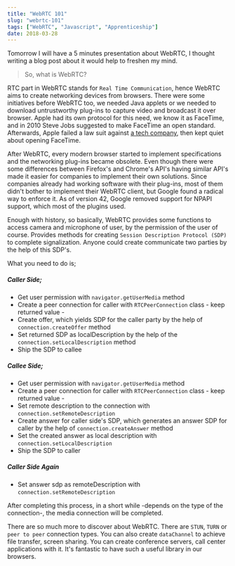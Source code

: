 ```yaml
---
title: "WebRTC 101"
slug: "webrtc-101"
tags: ["WebRTC", "Javascript", "Apprenticeship"]
date: 2018-03-28
---
```


Tomorrow I will have a 5 minutes presentation about WebRTC, I thought writing a blog post about it would help to freshen my mind.

> So, what is WebRTC?

RTC part in WebRTC stands for `Real Time Communication`, hence WebRTC aims to create networking devices from browsers. There were some initiatives before WebRTC too, we needed Java applets or we needed to download untrustworthy plug-ins to capture video and broadcast it over browser. Apple had its own protocol for this need, we know it as FaceTime, and in 2010 Steve Jobs suggested to make FaceTime an open standard. Afterwards, Apple failed a law suit against [a tech company](https://beta.techcrunch.com/2012/11/07/u-s-court-orders-apple-to-pay-368-million-damages-for-facetime-patent-infringement/?_ga=2.91112090.1688445734.1522240870-1938224401.1522240870), then kept quiet about opening FaceTime.

After WebRTC, every modern browser started to implement specifications and the networking plug-ins became obsolete. Even though there were some differences between Firefox's and Chrome's API's having similar API's made it easier for companies to implement their own solutions. Since companies already had working software with their plug-ins, most of them didn't bother to implement their WebRTC client, but Google found a radical way to enforce it. As of version 42, Google removed support for NPAPI support, which most of the plugins used.

Enough with history, so basically, WebRTC provides some functions to access camera and microphone of user, by the permission of the user of course. Provides methods for creating `Session Description Protocol (SDP)` to complete signalization. Anyone could create communicate two parties by the help of this SDP's.

What you need to do is;

##### Caller Side;

* Get user permission with `navigator.getUserMedia` method
* Create a peer connection for caller with `RTCPeerConnection` class - keep returned value -
* Create offer, which yields SDP for the caller party by the help of `connection.createOffer` method
* Set returned SDP as localDescription by the help of the `connection.setLocalDescription` method
* Ship the SDP to callee

##### Callee Side;

* Get user permission with `navigator.getUserMedia` method
* Create a peer connection for caller with `RTCPeerConnection` class - keep returned value -
* Set remote description to the connection with `connection.setRemoteDescription`
* Create answer for caller side's SDP, which generates an answer SDP for caller by the help of `connection.createAnswer` method
* Set the created answer as local description with `connection.setLocalDescription`
* Ship the SDP to caller

##### Caller Side Again

* Set answer sdp as remoteDescription with `connection.setRemoteDescription`

After completing this process, in a short while -depends on the type of the connection-, the media connection will be completed.

There are so much more to discover about WebRTC. There are `STUN`, `TURN` or `peer to peer` connection types. You can also create `dataChannel` to achieve file transfer, screen sharing. You can create conference servers, call center applications with it. It's fantastic to have such a useful library in our browsers.
